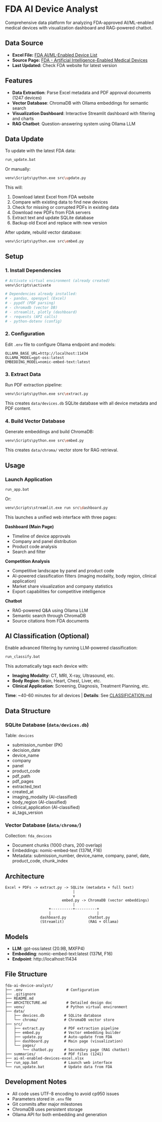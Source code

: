 # FDA AI Device Analyst

Comprehensive data platform for analyzing FDA-approved AI/ML-enabled medical devices with visualization dashboard and RAG-powered chatbot.

## Data Source

- **Excel File:** [FDA AI/ML-Enabled Device List](https://www.fda.gov/media/178540/download?attachment)
- **Source Page:** [FDA - Artificial Intelligence-Enabled Medical Devices](https://www.fda.gov/medical-devices/software-medical-device-samd/artificial-intelligence-enabled-medical-devices)
- **Last Updated:** Check FDA website for latest version

## Features

- **Data Extraction**: Parse Excel metadata and PDF approval documents (1247 devices)
- **Vector Database**: ChromaDB with Ollama embeddings for semantic search
- **Visualization Dashboard**: Interactive Streamlit dashboard with filtering and charts
- **RAG Chatbot**: Question-answering system using Ollama LLM

## Data Update

To update with the latest FDA data:

```bash
run_update.bat
```

Or manually:

```bash
venv\Scripts\python.exe src\update.py
```

This will:
1. Download latest Excel from FDA website
2. Compare with existing data to find new devices
3. Check for missing or corrupted PDFs in existing data
4. Download new PDFs from FDA servers
5. Extract text and update SQLite database
6. Backup old Excel and replace with new version

After update, rebuild vector database:

```bash
venv\Scripts\python.exe src\embed.py
```

## Setup

### 1. Install Dependencies

```bash
# Activate virtual environment (already created)
venv\Scripts\activate

# Dependencies already installed:
# - pandas, openpyxl (Excel)
# - pypdf (PDF parsing)
# - chromadb (vector DB)
# - streamlit, plotly (dashboard)
# - requests (API calls)
# - python-dotenv (config)
```

### 2. Configuration

Edit `.env` file to configure Ollama endpoint and models:

```env
OLLAMA_BASE_URL=http://localhost:11434
OLLAMA_MODEL=gpt-oss:latest
EMBEDDING_MODEL=nomic-embed-text:latest
```

### 3. Extract Data

Run PDF extraction pipeline:

```bash
venv\Scripts\python.exe src\extract.py
```

This creates `data/devices.db` SQLite database with all device metadata and PDF content.

### 4. Build Vector Database

Generate embeddings and build ChromaDB:

```bash
venv\Scripts\python.exe src\embed.py
```

This creates `data/chroma/` vector store for RAG retrieval.

## Usage

### Launch Application

```bash
run_app.bat
```

Or:

```bash
venv\Scripts\streamlit.exe run src\dashboard.py
```

This launches a unified web interface with three pages:

**Dashboard (Main Page)**
- Timeline of device approvals
- Company and panel distribution
- Product code analysis
- Search and filter

**Competition Analysis**
- Competitive landscape by panel and product code
- AI-powered classification filters (imaging modality, body region, clinical application)
- Market share visualization and company statistics
- Export capabilities for competitive intelligence

**Chatbot**
- RAG-powered Q&A using Ollama LLM
- Semantic search through ChromaDB
- Source citations from FDA documents

## AI Classification (Optional)

Enable advanced filtering by running LLM-powered classification:

```bash
run_classify.bat
```

This automatically tags each device with:
- **Imaging Modality**: CT, MRI, X-ray, Ultrasound, etc.
- **Body Region**: Brain, Heart, Chest, Liver, etc.
- **Clinical Application**: Screening, Diagnosis, Treatment Planning, etc.

**Time**: ~40-60 minutes for all devices | **Details**: See [CLASSIFICATION.md](CLASSIFICATION.md)

## Data Structure

### SQLite Database (`data/devices.db`)

Table: `devices`
- submission_number (PK)
- decision_date
- device_name
- company
- panel
- product_code
- pdf_path
- pdf_pages
- extracted_text
- created_at
- imaging_modality (AI-classified)
- body_region (AI-classified)
- clinical_application (AI-classified)
- ai_tags_version

### Vector Database (`data/chroma/`)

Collection: `fda_devices`
- Document chunks (1000 chars, 200 overlap)
- Embeddings: nomic-embed-text (137M, F16)
- Metadata: submission_number, device_name, company, panel, date, product_code, chunk_index

## Architecture

```
Excel + PDFs -> extract.py -> SQLite (metadata + full text)
                               |
                               v
                          embed.py -> ChromaDB (vector embeddings)
                               |
                    +----------+----------+
                    |                     |
                dashboard.py          chatbot.py
                (Streamlit)           (RAG + Ollama)
```

## Models

- **LLM**: gpt-oss:latest (20.9B, MXFP4)
- **Embedding**: nomic-embed-text:latest (137M, F16)
- **Endpoint**: http://localhost:11434

## File Structure

```
fda-ai-device-analyst/
├── .env                    # Configuration
├── .gitignore
├── README.md
├── ARCHITECTURE.md         # Detailed design doc
├── venv/                   # Python virtual environment
├── data/
│   ├── devices.db         # SQLite database
│   └── chroma/            # ChromaDB vector store
├── src/
│   ├── extract.py         # PDF extraction pipeline
│   ├── embed.py           # Vector embedding builder
│   ├── update.py          # Auto-update from FDA
│   ├── dashboard.py       # Main page (visualization)
│   └── pages/
│       └── chatbot.py     # Secondary page (RAG chatbot)
├── summaries/             # PDF files (1241)
├── ai-ml-enabled-devices-excel.xlsx
├── run_app.bat            # Launch web interface
└── run_update.bat         # Update data from FDA
```

## Development Notes

- All code uses UTF-8 encoding to avoid cp950 issues
- Parameters stored in `.env` file
- Git commits after major milestones
- ChromaDB uses persistent storage
- Ollama API for both embedding and generation
